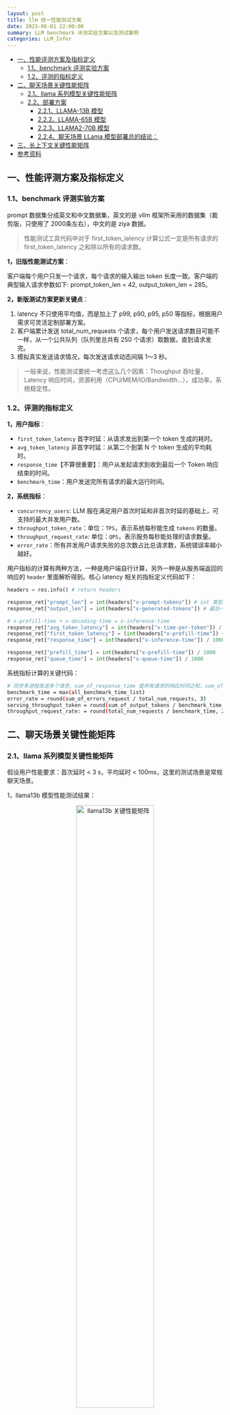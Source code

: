 ```yaml
---
layout: post
title: llm 统一性能测试方案
date: 2023-06-01 22:00:00
summary: LLM benchmark 评测实验方案以及测试案例
categories: LLM_Infer
---
```


- [一、性能评测方案及指标定义](#一性能评测方案及指标定义)
  - [1.1、benchmark 评测实验方案](#11benchmark-评测实验方案)
  - [1.2、评测的指标定义](#12评测的指标定义)
- [二、聊天场景关键性能矩阵](#二聊天场景关键性能矩阵)
  - [2.1、llama 系列模型关键性能矩阵](#21llama-系列模型关键性能矩阵)
  - [2.2、部署方案](#22部署方案)
    - [2.2.1、LLAMA-13B 模型](#221llama-13b-模型)
    - [2.2.2、LLAMA-65B 模型](#222llama-65b-模型)
    - [2.2.3、LLAMA2-70B 模型](#223llama2-70b-模型)
    - [2.2.4、聊天场景 LLama 模型部署总的结论：](#224聊天场景-llama-模型部署总的结论)
- [三、长上下文关键性能矩阵](#三长上下文关键性能矩阵)
- [参考资料](#参考资料)

## 一、性能评测方案及指标定义

### 1.1、benchmark 评测实验方案

prompt 数据集分成英文和中文数据集，英文的是 vllm  框架所采用的数据集（裁剪版，只使用了 2000条左右），中文的是 ziya 数据。
> 性能测试工具代码中对于 first_token_latency 计算公式一定是所有请求的 first_token_latency 之和除以所有的请求数。

**1，旧版性能测试方案**：

客户端每个用户只发一个请求，每个请求的输入输出 token 长度一致。客户端的典型输入请求参数如下:
prompt_token_len = 42, output_token_len = 285。

**2，新版测试方案更新关键点**：

1. latency 不只使用平均值，而是加上了 p99, p90, p95, p50 等指标，根据用户需求可灵活定制部署方案。
2. 客户端累计发送 total_num_requests 个请求，每个用户发送请求数目可能不一样，从一个公共队列（队列里总共有 250 个请求）取数据，直到请求发完。
3. 模拟真实发送请求情况，每次发送请求动态间隔 1～3 秒。

> 一般来说，性能测试要统一考虑这么几个因素：Thoughput 吞吐量，Latency 响应时间，资源利用（CPU/MEM/IO/Bandwidth…），成功率，系统稳定性。

### 1.2、评测的指标定义

**1，用户指标**：

- `first_token_latency` 首字时延：从请求发出到第一个 token 生成的耗时。
- `avg_token_latency` 非首字时延：从第二个到第 N 个 token 生成的平均耗时。
- `response_time`【不算很重要】：用户从发起请求到收到最后一个 Token 响应结束的时间。
- `benchmark_time`：用户发送完所有请求的最大运行时间。

**2，系统指标**：
- `concurrency_users`: LLM 服在满足用户首次时延和非首次时延的基础上，可支持的最大并发用户数。
- `throughput_token_rate`：单位：`TPS`，表示系统每秒能生成 `tokens` 的数量。
- `throughput_request_rate`: 单位：`QPS`，表示服务每秒能处理的请求数量。
- `error_rate`：所有并发用户请求失败的总次数占比总请求数，系统错误率越小越好。

用户指标的计算有两种方法，一种是用户端自行计算，另外一种是从服务端返回的响应的 `header` 里面解析得到。核心 latency 相关的指标定义代码如下：

```python
headers = res.info() # return headers

response_ret["prompt_len"] = int(headers["x-prompt-tokens"]) # int 类型
response_ret["output_len"] = int(headers["x-generated-tokens"]) # 最后一个返回是返回 generate_text

# x-prefill-time + x-decoding-time = x-inference-time
response_ret["avg_token_latency"] = int(headers["x-time-per-token"]) / 1000 # 不计算第一个 token 的延时, 单位 ms, str 类型转换为 int 类型数字
response_ret["first_token_latency"] = (int(headers["x-prefill-time"]) + int(headers["x-queue-time"])) / 1000 # 第一个 token 的延时，需要加上排队时间
response_ret["response_time"] = int(headers["x-inference-time"]) / 1000

response_ret["prefill_time"] = int(headers["x-prefill-time"]) / 1000
response_ret["queue_time"] = int(headers["x-queue-time"]) / 1000
```

系统指标计算的关键代码：

```bash
# 同步多进程发送多个请求，sum_of_response_time 是所有请求的响应时间之和，sum_of_success_requests 是所有请求数目之和。
benchmark_time = max(all_benchmark_time_list)
error_rate = round(sum_of_errors_request / total_num_requests, 3)
serving_throughput_token = round(sum_of_output_tokens / benchmark_time, 2) # 输出 tokens 数目吞吐率
throughput_request_rate: = round(total_num_requests / benchmark_time, 2) # 请求吞吐率
```

## 二、聊天场景关键性能矩阵

### 2.1、llama 系列模型关键性能矩阵

假设用户性能要求：首次延时 < 3 s，平均延时 < 100ms，这里的测试场景是常规聊天场景。

1，llama13b 模型性能测试结果：

<div align="center">
<img src="../images/llm_perf_ret/llama13b_perf.png" width="60%" alt="llama13b 关键性能矩阵">
</div>

2，llama65b 模型性能测试结果：

<div align="center">
<img src="../images/llm_perf_ret/llama65b_perf.png" width="60%" alt="llama65b 关键性能矩阵">
</div>

3，llama70b 模型性能测试结果：

<div align="center">
<img src="../images/llm_perf_ret/llama70b_perf.png" width="60%" alt="llama70b 关键性能矩阵">
</div>

### 2.2、部署方案

假设用户性能要求：首次延时 < 3.15 s，平均延时 < 100 ms。

#### 2.2.1、LLAMA-13B 模型

1，如果是选择 A30 显卡，最多同时服务 10000 人规模的用户。

4 卡 A30 和 8 卡 A30（PCIE） 性能没有差 2 倍以上，对于单节点机器，考虑部署两个实例性价比更高，即单节点8卡A30的机器，应该部署两个实例，最多可同时将服务 45 + 45 = 90 个用户，如果需要最多同时服务 10000 人规模的用户，则需要 10000 / 90 ～= 111，即需要 111 个 8 卡 A30 节点。

2，如果是选择 A40 显卡，最多同时服务 10000 人规模的用户。

对于单节点服务器，1 个实例的 4 卡部署性能不优于 2 个实例的 2 卡部署。10000 /（140+140） ～= 35，即需要 35 个 4 卡 A40 节点。

3，如果是选择 V100 显卡，最多同时服务 10000 人规模的用户。

同理，对于单节点服务器，1 个实例的 8 卡部署性能和 2 个实例的 4 卡部署性能差不多。10000 / 320 ～= 14，即需要 31 个 8 卡 V100 节点。

4，如果是选择 A100-40gb 显卡，最多同时服务 10000 人规模的用户。

对于单节点服务器，2个实例的4卡部署支持的并发数（450 + 450）大于 1 个实例的 8 卡并发数（700）。10000 / 900 ～= 11，即需要 11 个 8 卡 A100-40gb 节点。

#### 2.2.2、LLAMA-65B 模型

1，如果是选择 A30（PCIE）显卡，最多同时服务 10000 人规模的用户。

同理，10000 / 10 = 1000，即需要 1000 个 8 卡 A30 节点。

2，如果是选择 A40（PCIE）显卡，最多同时服务 10000 人规模的用户。

常规问答类场景（输入输出上下文长度 327）：4 卡机器的并发为 10，首次延时为 2.174 s。10000 / 10 =1 000，即需要 1000 个 4 卡 A40 节点。

3，如果是选择 V100（NVLINK）显卡，最多同时服务 10000 人规模的用户。

同理，10000 / 90 ～= 111，即需要 111 个 8 卡 V100 节点。

4，如果是选择 A100-40gb（NVLINK）显卡，最多同时服务 10000 人规模的用户。

同理，10000 / 180 ～= 55，即需要 55 个 8 卡 A100 节点。

#### 2.2.3、LLAMA2-70B 模型

1，如果是选择 V100（NVLINK）显卡，最多同时服务 10000 人规模的用户。

同理，10000 / 45 ～= 222，即需要 222 个 8 卡 V100 节点。

2，如果是选择 A100-40gb（NVLINK）显卡，最多同时服务 10000 人规模的用户。

同理，10000 / 45 ～= 222，即需要 222 个 8 卡 A100 节点。总结：建议选择 A100-80GB 的显卡，选用低显存的显卡，总体还是性能不够好。

3，如果是选择 A40-48gb（PCIE）显卡，最多同时服务 10000 人规模的用户。

8 卡部署性能支持的并发数小于两个实例的 4 卡部署，即可知 10000 / (90 * 2) ～= 55，即需要 55 个 8 卡 A40 节点。

#### 2.2.4、聊天场景 LLama 模型部署总的结论：

1. 对于 V100 、A100  机器（NVLINK  通信）来说，部署方案都是卡越多越好，理论上可以避免模型参数显存浪费，实际性能测试也是 8  卡部署的并发数大部分都是 4  卡部署并发数 2  倍以上。
2. 对于 A30、A40 机器（PCIE 通信），大部分 LLM 模型的部署并不是卡（TP 数）越多越好，卡与卡直接通信耗时已经超过了 TP 数增加带来了性能提升。
3. 不考虑成本的情况下，A100-40 GB  > A40 > V100 > A30 部署。

## 三、长上下文关键性能矩阵

1，llama2-7b 长上下文关键性能矩阵测试结果：

<div align="center">
<img src="../images/llm_perf_ret/llama70b_perf_long_context.png" width="60%" alt="llama70b_perf_long_context">
</div>

2，internlm-20b 长上下文关键性能矩阵测试结果：

<div align="center">
<img src="../images/llm_perf_ret/internlm-20b_perf_long_context.png" width="60%" alt="internlm-20b_perf_long_context">
</div>

长上下文数据集和聊天数据集对比并发测试的一些结论：

1. 对于长上下文（`DocQA`）数据集，计算能力更强的 `A100` 机器的并发影响比计算能力更弱的 `V100/A40`（`PCIE`）更小。
2. 对于上下文长度的更大的 `DocQA` 数据集，随着上下文长度的增加，`LLM` 服务化系统可能也会从带宽受限转向计算受限。
3. 对比 `8` 卡 `V100/A100` 机器，上下文长度增加比例一致为 0.44，但并发数减小比例是 0.27 vs 0.16【V100 计算能力弱于 A100】。

## 参考资料

1. [服务端性能测试 - 入门指南 (慎入: 6000 字长文)](https://testerhome.com/topics/27409)
2. [性能测试应该怎么做？](https://coolshell.cn/articles/17381.html)